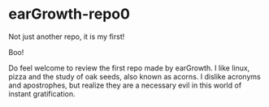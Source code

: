 # earGrowth-repo0
Not just another repo, it is my first!

Boo!

Do feel welcome to review the first repo made by earGrowth. I like linux, pizza and the study of oak seeds, also known as acorns. I dislike acronyms and apostrophes, but realize they are a necessary evil in this world of instant gratification.
